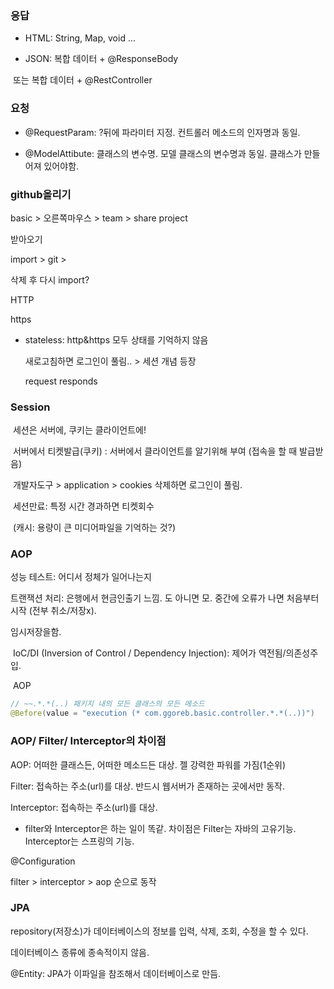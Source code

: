 ### 응답 

- HTML: String, Map, void ...

- JSON: 복합 데이터 + @ResponseBody

​			또는 복합 데이터 + @RestController



### 요청

- @RequestParam: ?뒤에 파라미터 지정. 컨트롤러 메소드의 인자명과 동일. 

- @ModelAttibute: 클래스의 변수명. 모델 클래스의 변수명과 동일. 클래스가 만들어져 있어야함. 



### github올리기

basic > 오른쪽마우스 >  team > share project

받아오기

import > git > 

삭제 후 다시 import?



HTTP

https

- stateless: http&https 모두 상태를 기억하지 않음

  새로고침하면 로그인이 풀림.. > 세션 개념 등장

  request responds

### Session

​	세션은 서버에, 쿠키는 클라이언트에!

​	서버에서 티켓발급(쿠키) : 서버에서 클라이언트를 알기위해 부여 (접속을 할 때 발급받음)

​	개발자도구 > application > cookies 삭제하면 로그인이 풀림. 

​	세션만료: 특정 시간 경과하면 티켓회수

​	(캐시: 용량이 큰 미디어파일을 기억하는 것?)



### AOP

성능 테스트: 어디서 정체가 일어나는지

트랜잭션 처리: 은행에서 현금인출기 느낌. 도 아니면 모. 중간에 오류가 나면 처음부터 시작 (전부 취소/저장x).

임시저장을함.  

​	IoC/DI (Inversion of Control / Dependency Injection): 제어가 역전됨/의존성주입.

​	AOP



```java
// ~~.*.*(..) 패키지 내의 모든 클래스의 모든 메소드
@Before(value = "execution (* com.ggoreb.basic.controller.*.*(..))")
```



### AOP/ Filter/ Interceptor의 차이점

AOP: 어떠한 클래스든, 어떠한 메소드든 대상. 젤 강력한 파워를 가짐(1순위)

Filter:  접속하는 주소(url)를 대상. 반드시 웹서버가 존재하는 곳에서만 동작.

Interceptor:  접속하는 주소(url)를 대상.

- filter와 Interceptor은 하는 일이 똑같. 차이점은 Filter는 자바의 고유기능. Interceptor는 스프링의 기능.



@Configuration



filter > interceptor > aop 순으로 동작



### JPA

repository(저장소)가 데이터베이스의 정보를 입력, 삭제, 조회, 수정을 할 수 있다.

데이터베이스 종류에 종속적이지 않음.



@Entity:  JPA가 이파일을 참조해서 데이터베이스로 만듬.